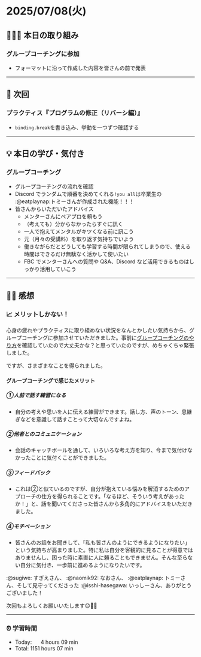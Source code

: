 # 2025/07/08(火)
## 🧑🏻‍💻 本日の取り組み
### グループコーチングに参加
- フォーマットに沿って作成した内容を皆さんの前で発表


---


## 🎯 次回
### プラクティス『プログラムの修正（リバーシ編）』
- `binding.break`を書き込み、挙動を一つずつ確認する
    

---


## 💡 本日の学び・気付き
### グループコーチング
- グループコーチングの流れを確認
- Discord でランダムで順番を決めてくれる`!you all`は卒業生の :@eatplaynap:トミーさんが作成された機能！！！
- 皆さんからいただいたアドバイス
  - メンターさんにペアプロを頼もう
  - （考えても）分からなかったらすぐに訊く
  - 一人で抱えてメンタルがキツくなる前に訊こう
  - 元（月々の受講料）を取り返す気持ちでいよう
  - 働きながらだとどうしても学習する時間が限られてしまうので、使える時間はできるだけ無駄なく活かして使いたい
  - FBC でメンターさんへの質問や Q&A、Discord など活用できるものはしっかり活用していこう


---


## ✍🏻 感想
### 📈 メリットしかない！
心身の疲れやプラクティスに取り組めない状況をなんとかしたい気持ちから、グループコーチングに参加させていただきました。事前に[グループコーチングのやり方](https://bootcamp.fjord.jp/pages/424)を確認していたので大丈夫かな？と思っていたのですが、めちゃくちゃ緊張しました。

ですが、さまざまなことを得られました。

#### グループコーチングで感じたメリット
##### ①人前で話す練習になる
- 自分の考えや思いを人に伝える練習ができます。話し方、声のトーン、息継ぎなどを意識して話すことって大切なんですよね。
##### ②他者とのコミュニケーション
- 会話のキャッチボールを通して、いろいろな考え方を知り、今まで気付けなかったことに気付くことができました。
##### ③フィードバック
- これは②と似ているのですが、自分が抱えている悩みを解消するためのアプローチの仕方を得られることです。「なるほど、そういう考えがあったか！」と、話を聞いてくださった皆さんから多角的にアドバイスをいただきました。
##### ④モチベーション
- 皆さんのお話をお聞きして、「私も皆さんのようにできるようになりたい」という気持ちが高まりました。特に私は自分を客観的に見ることが得意ではありませんし、困った時に素直に人に頼ることもできません。そんな至らない自分に気付き、一歩前に進めるようになりたいです。

:@sugiwe: すぎえさん、 :@naomik92: なおさん、 :@eatplaynap: トミーさん、そして見守ってくださった :@isshi-hasegawa: いっしーさん、ありがとうございました！

次回もよろしくお願いいたします😊🙏🏻


---


### ⏰ 学習時間
- Today:&nbsp;&nbsp;&nbsp;&nbsp;&nbsp; 4 hours 09 min
- Total: 1151 hours 07 min
